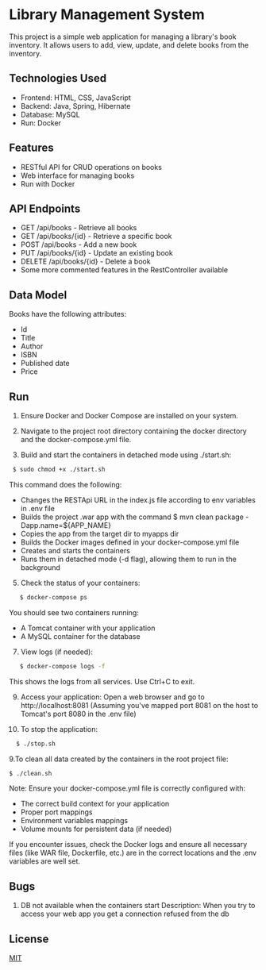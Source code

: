 # Library Management System

This project is a simple web application for managing a library's book inventory. It allows users to add, view, update, and delete books from the inventory.

## Technologies Used

- Frontend: HTML, CSS, JavaScript
- Backend: Java, Spring, Hibernate
- Database: MySQL
- Run: Docker

## Features

- RESTful API for CRUD operations on books
- Web interface for managing books
- Run with Docker

## API Endpoints

- GET /api/books - Retrieve all books
- GET /api/books/{id} - Retrieve a specific book
- POST /api/books - Add a new book
- PUT /api/books/{id} - Update an existing book
- DELETE /api/books/{id} - Delete a book
- Some more commented features in the RestController available

## Data Model

Books have the following attributes:
- Id
- Title
- Author
- ISBN
- Published date
- Price
  
## Run

1. Ensure Docker and Docker Compose are installed on your system.

2. Navigate to the project root directory containing the docker directory and the docker-compose.yml file.

3. Build and start the containers in detached mode using ./start.sh:
  ```bash
   $ sudo chmod +x ./start.sh 
  ```
   This command does the following:
   
   - Changes the RESTApi URL in the index.js file according to env variables in .env file
   - Builds the project .war app with the command $ mvn clean package -Dapp.name=${APP_NAME}
   - Copies the app from the target dir to myapps dir
   - Builds the Docker images defined in your docker-compose.yml file
   - Creates and starts the containers
   - Runs them in detached mode (-d flag), allowing them to run in the background

5. Check the status of your containers:
```bash
   $ docker-compose ps
```
   You should see two containers running:
   - A Tomcat container with your application
   - A MySQL container for the database

7. View logs (if needed):
```bash
   $ docker-compose logs -f
```
   This shows the logs from all services. Use Ctrl+C to exit.

9. Access your application:
   Open a web browser and go to http://localhost:8081
   (Assuming you've mapped port 8081 on the host to Tomcat's port 8080 in the .env file)

10. To stop the application:
```bash
  $ ./stop.sh
```
9.To clean all data created by the containers in the root project file:
  ```bash
  $ ./clean.sh
```
Note: Ensure your docker-compose.yml file is correctly configured with:
- The correct build context for your application
- Proper port mappings
- Environment variables mappings
- Volume mounts for persistent data (if needed)

If you encounter issues, check the Docker logs and ensure all necessary files 
(like WAR file, Dockerfile, etc.) are in the correct locations and the .env variables are well set.

## Bugs
  1. DB not available when the containers start
    Description: When you try to access your web app you get a connection refused from the db

## License

[MIT](https://choosealicense.com/licenses/mit/)

